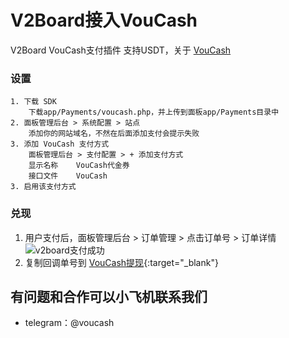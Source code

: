 # V2Board接入VouCash
V2Board VouCash支付插件 支持USDT，关于 [VouCash](https://github.com/voucash/voucash)

### 设置
```
1. 下载 SDK
    下载app/Payments/voucash.php，并上传到面板app/Payments目录中
2. 面板管理后台 > 系统配置 > 站点 
    添加你的网站域名，不然在后面添加支付会提示失败
3. 添加 VouCash 支付方式
    面板管理后台 > 支付配置 > + 添加支付方式
    显示名称	VouCash代金券
    接口文件	VouCash
3. 启用该支付方式
```


### 兑现
1. 用户支付后，面板管理后台 > 订单管理 > 点击订单号 > 订单详情
![v2board支付成功](https://raw.githubusercontent.com/voucash/learncoins/master/images/v2board.png)
2. 复制回调单号到 [VouCash提现](https://voucash.com/cn/redeem){:target="_blank"}

## 有问题和合作可以小飞机联系我们
 - telegram：@voucash
